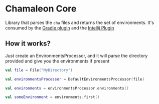 # Chamaleon Core

Library that parses the `cha` files and returns the set of environments.
It's consumed by the [Gradle plugin](../gradle-plugin) and the [Intellij Plugin](../intellij-plugin)

## How it works?

Just create an EnvironmentsProcessor, and it will parse the directory provided and give you the environments if present

````kotlin
val file = File("MyDirectory")

val environmentsProcessor = DefaultEnvironmentsProcessor(file)

val environments = environmentsProcessor.environments()

val someEnvironment = environments.first()
````